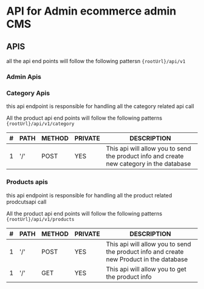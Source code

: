 # API for Admin ecommerce admin CMS

## APIS

all the api end points will follow the following pattersn `{rootUrl}/api/v1`

### Admin Apis

### Category Apis

this api endpoint is responsible for handling all the category related api call

All the product api end points will follow the following patterns `{rootUrl}/api/v1/category`

| #   | PATH | METHOD | PRIVATE | DESCRIPTION                                                                              |
| --- | ---- | ------ | ------- | ---------------------------------------------------------------------------------------- |
| 1   | '/'  | POST   | YES     | This api will allow you to send the product info and create new category in the database |

### Products apis

this api endpoint is responsible for handling all the product related prodcutsapi call

All the product api end points will follow the following patterns `{rootUrl}/api/v1/products`

| #   | PATH | METHOD | PRIVATE | DESCRIPTION                                                                             |
| --- | ---- | ------ | ------- | --------------------------------------------------------------------------------------- |
| 1   | '/'  | POST   | YES     | This api will allow you to send the product info and create new Product in the database |
| 1   | '/'  | GET    | YES     | This api will allow you to get the product info                                         |
